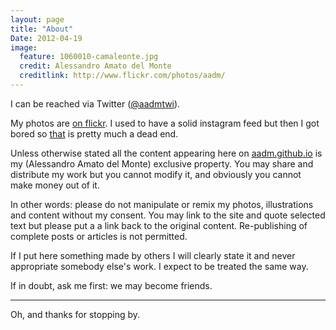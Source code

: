 ```yaml
---
layout: page
title: "About"
Date: 2012-04-19
image:
  feature: 1060010-camaleonte.jpg
  credit: Alessandro Amato del Monte
  creditlink: http://www.flickr.com/photos/aadm/
---
```


<!-- 1060010_camaleonte.jpg  -->

I can be reached via Twitter ([@aadmtwi](http://twitter.com/aadmtwi)).

My photos are [on flickr](http://www.flickr.com/photos/aadm/). I used to have a solid instagram feed but then I got bored so [that](http://instagram.com/aadm) is pretty much a dead end. 

Unless otherwise stated all the content appearing here on [aadm.github.io](http://aadm.github.io) is my (Alessandro Amato del Monte) exclusive property. You may share and distribute my work but you cannot modify it, and obviously you cannot make money out of it.

In other words: please do not manipulate or remix my photos, illustrations and content without my consent. You may link to the site and quote selected text but please put a a link back to the original content. Re-publishing of complete posts or articles is not permitted.

If I put here something made by others I will clearly state it and never appropriate somebody else's work. I expect to be treated the same way.

If in doubt, ask me first: we may become friends.

*** 

Oh, and thanks for stopping by.

